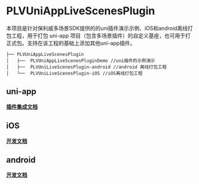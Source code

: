 # PLVUniAppLiveScenesPlugin 

本项目是针对保利威多场景SDK提供的的uni插件演示示例、iOS和android离线打包工程，用于打包 uni-app 项目（包含多场景插件）的自定义基座，也可用于打正式包。支持在该工程的基础上添加其他uni-app插件。

```
├── PLVUniAppLiveScenesPlugin
│   ├──  PLVUniAppLiveScenesPluginDemo //uni插件的示例演示
│   ├──  PLVUniLiveScenesPlugin-android //android 离线打包工程
│   └──  PLVUniLiveScenesPlugin-iOS //iOS离线打包工程
```

## uni-app

[**插件集成文档**](PLVUniAppLiveScenesPluginDemo/nativeplugins/PLV-LiveScenesPlugin/README.md)

## iOS

[**开发文档**](PLVUniLiveScenesPlugin-iOS/README.md)

## android

[**开发文档**](PLVUniLiveScenesPlugin-android/README.md)

